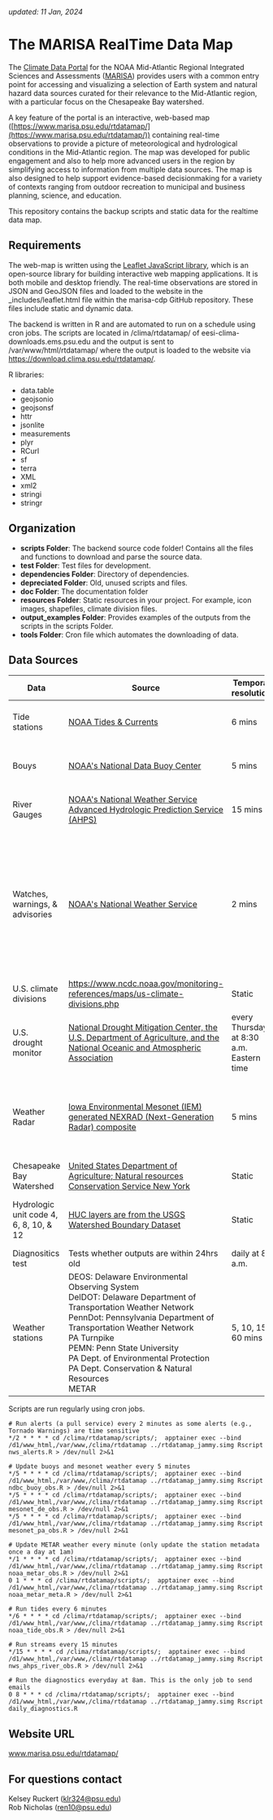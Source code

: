 *updated: 11 Jan, 2024*

# The MARISA RealTime Data Map
The [Climate Data Portal](https://www.marisa.psu.edu) for the NOAA Mid-Atlantic Regional Integrated Sciences and Assessments ([MARISA](https://www.midatlanticrisa.org)) provides users with a common entry point for accessing and visualizing a selection of Earth system and natural hazard data sources curated for their relevance to the Mid-Atlantic region, with a particular focus on the Chesapeake Bay watershed.

A key feature of the portal is an interactive, web-based map ([https://www.marisa.psu.edu/rtdatamap/](https://www.marisa.psu.edu/rtdatamap/)) containing real-time observations to provide a picture of meteorological and hydrological conditions in the Mid-Atlantic region. The map was developed for public engagement and also to help more advanced users in the region by simplifying access to information from multiple data sources. The map is also designed to help support evidence-based decisionmaking for a variety of contexts ranging from outdoor recreation to municipal and business planning, science, and education.

This repository contains the backup scripts and static data for the realtime data map.

## Requirements
The web-map is written using the [Leaflet JavaScript library](https://leafletjs.com), which is an open-source library for building interactive web mapping applications. It is both mobile and desktop friendly. The real-time observations are stored in JSON and GeoJSON files and loaded to the website in the _includes/leaflet.html file within the marisa-cdp GitHub repository. These files include static and dynamic data.

The backend is written in R and are automated to run on a schedule using cron jobs. The scripts are located in /clima/rtdatamap/ of eesi-clima-downloads.ems.psu.edu and the output is sent to /var/www/html/rtdatamap/ where the output is loaded to the website via https://download.clima.psu.edu/rtdatamap/.

R libraries:

* data.table
* geojsonio
* geojsonsf
* httr
* jsonlite
* measurements
* plyr
* RCurl
* sf
* terra
* XML
* xml2
* stringi
* stringr

## Organization

* **scripts Folder**: The backend source code folder! Contains all the files and functions to download and parse the source data.
* **test Folder**: Test files for development.
* **dependencies Folder**: Directory of dependencies.
* **depreciated Folder**: Old, unused scripts and files.
* **doc Folder**: The documentation folder
* **resources Folder**: Static resources in your project. For example, icon images, shapefiles, climate division files.
* **output_examples Folder**: Provides examples of the outputs from the scripts in the scripts Folder.
* **tools Folder**: Cron file which automates the downloading of data.

## Data Sources

| Data | Source | Temporal resolution | Spatial Resolution | Script | Output | Notes |
| ---- | ---- | ------ | ------ | ------ | ----- | ----- |
| Tide stations | [NOAA Tides & Currents](https://tidesandcurrents.noaa.gov) | 6 mins | -82.0, -73.0, 36.46, 43.75 | noaa\_tide\_obs.R | NOAAtideIDs.txt NOAATideStations.js Tide_figs/ | IDs updated once a day |
| Bouys | [NOAA's National Data Buoy Center](https://www.ndbc.noaa.gov) | 5 mins | -82.0, -73.0, 36.46, 43.75 | ndbc\_buoy\_obs.R | NDBCbuoys.js | IDs updated once a day |
| River Gauges | [NOAA's National Weather Service Advanced Hydrologic Prediction Service (AHPS)](https://water.weather.gov/ahps/index.php) | 15 mins | -82.0, -73.0, 36.46, 43.75 | nws\_ahps\_river\_obs.R | NWSRiverGauges.geojson River_figs/ | Forecast download takes 36mins |
| Watches, warnings, & advisories | [NOAA's National Weather Service](https://www.weather.gov/documentation/services-web-api) | 2 mins | VA, PA, MD, DE, DC, WV, OH | nws_alerts.R | NWSalerts.geojson | Update to push service (NOAAPORT or NOAA Weather Wire Service (NWWS)) in the future to reduce update time to 45 seconds |
| U.S. climate divisions | https://www.ncdc.noaa.gov/monitoring-references/maps/us-climate-divisions.php | Static | National | Clim\_Div\_Clim\_Data/climate\_div\_plotting.R | clim\_div\_fig\_6prec\_nodup.geojson | -- | 
| U.S. drought monitor | [National Drought Mitigation Center, the U.S. Department of Agriculture, and the National Oceanic and Atmospheric Association](https://droughtmonitor.unl.edu) | every Thursday at 8:30 a.m. Eastern time | National | Web map service | [web map service layer](http://ndmc-001.unl.edu:8080/cgi-bin/mapserv.exe?map=/ms4w/apps/usdm/service/usdm\_current\_wms.map&SERVICE=WMS&VERSION=1.3.0&REQUEST=GetMap) | -- | 
| Weather Radar | [Iowa Environmental Mesonet (IEM) generated NEXRAD (Next-Generation Radar) composite](https://mesonet.agron.iastate.edu/docs/nexrad_mosaic/) | 5 mins | National | Web map service | [web map service layer](https://mesonet.agron.iastate.edu/cgi-bin/wms/nexrad/n0q.cgi) | Layer: NEXRAD Base Reflectivity current (nexrad-n0q-900913) |  
| Chesapeake Bay Watershed | [United States Department of Agriculture; Natural resources Conservation Service New York](https://www.nrcs.usda.gov/wps/portal/nrcs/detail/ny/programs/farmbill/rcpp/?cid=stelprdb1254128) | Static | Chesapeake Bay watershed | -- | chesbay_small.geojson | -- | 
| Hydrologic unit code 4, 6, 8, 10, & 12 | [HUC layers are from the USGS Watershed Boundary Dataset](https://catalog.data.gov/dataset/usgs-national-watershed-boundary-dataset-wbd-downloadable-data-collection-national-geospatial-) | Static | Chesapeake Bay watershed | -- | huc-4\_chesapeake.json <br> huc-6\_chesapeake.json <br> huc-8\_chesapeake.json <br> huc-10\_chesapeake.json <br> huc-12\_chesapeake\_color.json | -- | 
| Diagnositics test | Tests whether outputs are within 24hrs old | daily at 8 a.m. | -- | daily_diagnostics.R | email | -- |  
| Weather stations | DEOS: Delaware Environmental Observing System <br> DelDOT: Delaware Department of Transportation Weather Network <br> PennDot: Pennsylvania Department of Transportation Weather Network <br> PA Turnpike <br> PEMN: Penn State University <br> PA Dept. of Environmental Protection	<br> PA Dept. Conservation & Natural Resources <br> METAR | 5, 10, 15, 60 mins | -82.0, -73.0, 36.46, 43.75 | mesonet\_de\_obs.R <br> mesonet\_pa\_obs.R <br> noaa\_metar\_meta.R <br> noaa\_metar\_obs.R | DEMesonet.js <br> PAMesonet.js <br> NoaaMetar.js | -- |

Scripts are run regularly using cron jobs. 

```
# Run alerts (a pull service) every 2 minutes as some alerts (e.g., Tornado Warnings) are time sensitive
*/2 * * * * cd /clima/rtdatamap/scripts/;  apptainer exec --bind /d1/www_html,/var/www,/clima/rtdatamap ../rtdatamap_jammy.simg Rscript nws_alerts.R > /dev/null 2>&1

# Update buoys and mesonet weather every 5 minutes
*/5 * * * * cd /clima/rtdatamap/scripts/;  apptainer exec --bind /d1/www_html,/var/www,/clima/rtdatamap ../rtdatamap_jammy.simg Rscript ndbc_buoy_obs.R > /dev/null 2>&1
*/5 * * * * cd /clima/rtdatamap/scripts/;  apptainer exec --bind /d1/www_html,/var/www,/clima/rtdatamap ../rtdatamap_jammy.simg Rscript mesonet_de_obs.R > /dev/null 2>&1
*/5 * * * * cd /clima/rtdatamap/scripts/;  apptainer exec --bind /d1/www_html,/var/www,/clima/rtdatamap ../rtdatamap_jammy.simg Rscript mesonet_pa_obs.R > /dev/null 2>&1

# Update METAR weather every minute (only update the station metadata once a day at 1am)
*/1 * * * * cd /clima/rtdatamap/scripts/;  apptainer exec --bind /d1/www_html,/var/www,/clima/rtdatamap ../rtdatamap_jammy.simg Rscript noaa_metar_obs.R > /dev/null 2>&1
0 1 * * * cd /clima/rtdatamap/scripts/;  apptainer exec --bind /d1/www_html,/var/www,/clima/rtdatamap ../rtdatamap_jammy.simg Rscript noaa_metar_meta.R > /dev/null 2>&1

# Run tides every 6 minutes
*/6 * * * * cd /clima/rtdatamap/scripts/;  apptainer exec --bind /d1/www_html,/var/www,/clima/rtdatamap ../rtdatamap_jammy.simg Rscript noaa_tide_obs.R > /dev/null 2>&1

# Run streams every 15 minutes
*/15 * * * * cd /clima/rtdatamap/scripts/;  apptainer exec --bind /d1/www_html,/var/www,/clima/rtdatamap ../rtdatamap_jammy.simg Rscript nws_ahps_river_obs.R > /dev/null 2>&1 

# Run the diagnostics everyday at 8am. This is the only job to send emails
0 8 * * * cd /clima/rtdatamap/scripts/;  apptainer exec --bind /d1/www_html,/var/www,/clima/rtdatamap ../rtdatamap_jammy.simg Rscript daily_diagnostics.R
```

## Website URL
www.marisa.psu.edu/rtdatamap/

## For questions contact
Kelsey Ruckert (klr324@psu.edu)  
Rob Nicholas (ren10@psu.edu)
